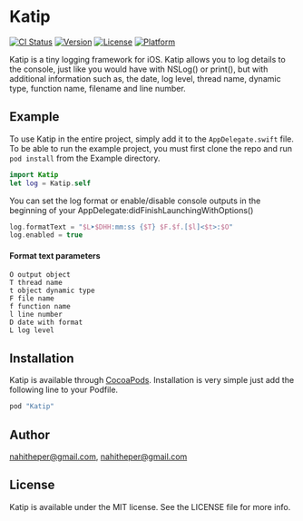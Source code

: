 # Katip

[![CI Status](http://img.shields.io/travis/nahitheper@gmail.com/Katip.svg?style=flat)](https://travis-ci.org/nahitheper@gmail.com/Katip)
[![Version](https://img.shields.io/cocoapods/v/Katip.svg?style=flat)](http://cocoapods.org/pods/Katip)
[![License](https://img.shields.io/cocoapods/l/Katip.svg?style=flat)](http://cocoapods.org/pods/Katip)
[![Platform](https://img.shields.io/cocoapods/p/Katip.svg?style=flat)](http://cocoapods.org/pods/Katip)

Katip is a tiny logging framework for iOS. Katip allows you to log details to the console, just like you would have with NSLog() or print(), but with additional information such as, the date, log level, thread name, dynamic type, function name, filename and line number.

## Example

To use Katip in the entire project, simply add it to the `AppDelegate.swift` file. 
To be able to run the example project, you must first clone the repo and run `pod install` from the Example directory.

```swift
import Katip
let log = Katip.self
```

You can set the log format or enable/disable console outputs in the beginning of your AppDelegate:didFinishLaunchingWithOptions() 

```swift
log.formatText = "$L➤$DHH:mm:ss {$T} $F.$f.[$l]<$t>:$O"
log.enabled = true
```
#### Format text parameters
```
O output object
T thread name
t object dynamic type
F file name
f function name
l line number
D date with format
L log level 
```

## Installation

Katip is available through [CocoaPods](http://cocoapods.org). 
Installation is very simple just add the following line to your Podfile.

```ruby
pod "Katip"
```

## Author

nahitheper@gmail.com, nahitheper@gmail.com

## License

Katip is available under the MIT license. See the LICENSE file for more info.